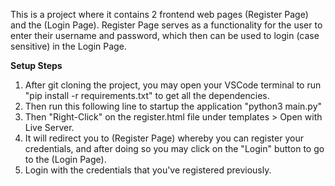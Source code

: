 This is a project where it contains 2 frontend web pages (Register Page) and the (Login Page).
Register Page serves as a functionality for the user to enter their username and password, which then can be used to login (case sensitive) in the Login Page.

**Setup Steps**
1. After git cloning the project, you may open your VSCode terminal to run "pip install -r requirements.txt" to get all the dependencies.
2. Then run this following line to startup the application "python3 main.py"
3. Then "Right-Click" on the register.html file under templates > Open with Live Server.
4. It will redirect you to (Register Page) whereby you can register your credentials, and after doing so you may click on the "Login" button to go to the (Login Page).
5. Login with the credentials that you've registered previously.

